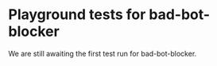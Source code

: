 # Playground tests for bad-bot-blocker
We are still awaiting the first test run for bad-bot-blocker.
